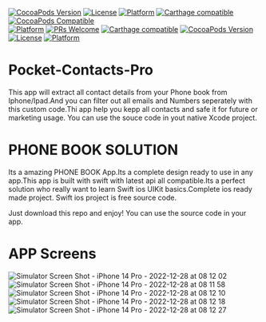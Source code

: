 
[![CocoaPods Version](https://img.shields.io/cocoapods/v/BadgeSwift.svg?style=flat)](http://cocoadocs.org/docsets/BadgeSwift)
[![License](https://img.shields.io/cocoapods/l/BadgeSwift.svg?style=flat)](/LICENSE)
[![Platform](https://img.shields.io/cocoapods/p/BadgeSwift.svg?style=flat)](http://cocoadocs.org/docsets/BadgeSwift)
[![Carthage compatible](https://img.shields.io/badge/Carthage-compatible-4BC51D.svg?style=flat)](https://github.com/Carthage/Carthage)
[![CocoaPods Compatible](https://img.shields.io/cocoapods/v/EZSwiftExtensions.svg)](https://img.shields.io/cocoapods/v/LFAlertController.svg)  
[![Platform](https://img.shields.io/cocoapods/p/LFAlertController.svg?style=flat)](http://cocoapods.org/pods/LFAlertController)
[![PRs Welcome](https://img.shields.io/badge/PRs-welcome-brightgreen.svg?style=flat-square)](http://makeapullrequest.com)
[![Carthage compatible](https://img.shields.io/badge/Carthage-compatible-4BC51D.svg?style=flat)](https://github.com/Carthage/Carthage)
[![CocoaPods Version](https://img.shields.io/cocoapods/v/BadgeSwift.svg?style=flat)](http://cocoadocs.org/docsets/BadgeSwift)
[![License](https://img.shields.io/cocoapods/l/BadgeSwift.svg?style=flat)](/LICENSE)
[![Platform](https://img.shields.io/cocoapods/p/BadgeSwift.svg?style=flat)](http://cocoadocs.org/docsets/BadgeSwift)



# Pocket-Contacts-Pro
This app will extract all contact details from your Phone book from Iphone/Ipad.And you can filter out all emails and Numbers seperately with this custom code.Thi app help you kepp all contacts and safe it for future or marketing usage.
You can use the souce code in yout native Xcode project.

# PHONE BOOK SOLUTION
Its a amazing PHONE BOOK App.Its a complete design ready to use in any app.This app is built with swift with latest api all compatible.Its a perfect solution who really want to learn Swift ios UIKit basics.Complete ios ready made project. Swift ios project is free source code.

Just download this repo and enjoy!
You can use the source code in your app.
# APP Screens

![Simulator Screen Shot - iPhone 14 Pro - 2022-12-28 at 08 12 02](https://user-images.githubusercontent.com/25474407/209751976-7c1a4558-2990-43d3-aeaa-c6593238f4e7.png)
![Simulator Screen Shot - iPhone 14 Pro - 2022-12-28 at 08 11 58](https://user-images.githubusercontent.com/25474407/209751971-3293af79-97c1-45a6-bf09-9c3cd6a50228.png)
![Simulator Screen Shot - iPhone 14 Pro - 2022-12-28 at 08 12 10](https://user-images.githubusercontent.com/25474407/209751739-764bff0f-5d4c-4ce1-aedc-a47796926b0c.png)
![Simulator Screen Shot - iPhone 14 Pro - 2022-12-28 at 08 12 18](https://user-images.githubusercontent.com/25474407/209751740-59f96014-f5fa-4106-b752-b7fbfdf68467.png)
![Simulator Screen Shot - iPhone 14 Pro - 2022-12-28 at 08 12 27](https://user-images.githubusercontent.com/25474407/209751745-33abe749-5e67-4951-b2a1-51640e44e47b.png)



